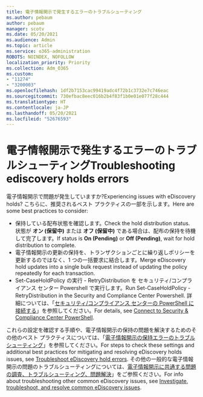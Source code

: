 ```yaml
---
title: 電子情報開示で発生するエラーのトラブルシューティング
ms.author: pebaum
author: pebaum
manager: scotv
ms.date: 05/20/2021
ms.audience: Admin
ms.topic: article
ms.service: o365-administration
ROBOTS: NOINDEX, NOFOLLOW
localization_priority: Priority
ms.collection: Adm_O365
ms.custom:
- "11274"
- "3200003"
ms.openlocfilehash: 1df2b7153cac99419adc4f72b1c3732e7c746eac
ms.sourcegitcommit: 730efbac8eec016b2b4f83f1b0e01e077f28c444
ms.translationtype: HT
ms.contentlocale: ja-JP
ms.lasthandoff: 05/20/2021
ms.locfileid: "52676593"
---
```

# <a name="troubleshooting-ediscovery-holds-errors"></a><span data-ttu-id="93d68-102">電子情報開示で発生するエラーのトラブルシューティング</span><span class="sxs-lookup"><span data-stu-id="93d68-102">Troubleshooting ediscovery holds errors</span></span>

<span data-ttu-id="93d68-103">電子情報開示で問題が発生していますか?</span><span class="sxs-lookup"><span data-stu-id="93d68-103">Experiencing issues with eDiscovery holds?</span></span> <span data-ttu-id="93d68-104">こちらに、推奨されるベスト プラクティスの一部を示します。</span><span class="sxs-lookup"><span data-stu-id="93d68-104">Here are some best practices to consider:</span></span>

- <span data-ttu-id="93d68-105">保持している配布状態を確認します。</span><span class="sxs-lookup"><span data-stu-id="93d68-105">Check the hold distribution status.</span></span>  <span data-ttu-id="93d68-106">状態が **オン (保留中)** または **オフ (保留中)** である場合は、配布の保持を待機して完了します。</span><span class="sxs-lookup"><span data-stu-id="93d68-106">If status is **On (Pending)** or **Off (Pending)**, wait for hold distribution to complete.</span></span>
- <span data-ttu-id="93d68-107">電子情報開示の更新の保持を、トランザクションごとに繰り返しポリシーを更新するのではなく、1 つの一括要求に結合します。</span><span class="sxs-lookup"><span data-stu-id="93d68-107">Merge eDiscovery hold updates into a single bulk request instead of updating the policy repeatedly for each transaction.</span></span>
- <span data-ttu-id="93d68-108">Set-CaseHoldPolicy <policyname> の実行 - RetryDistribution を セキュリティ/コンプライアンス センター Powershell で実行します。</span><span class="sxs-lookup"><span data-stu-id="93d68-108">Run Set-CaseHoldPolicy <policyname> -RetryDistribution in the Security and Compliance Center Powershell.</span></span> <span data-ttu-id="93d68-109">詳細については、「[セキュリティ/コンプライアンス センターの PowerShell に接続する](/powershell/exchange/connect-to-scc-powershell)」を参照してください。</span><span class="sxs-lookup"><span data-stu-id="93d68-109">For details, see [Connect to Security & Compliance Center PowerShell](/powershell/exchange/connect-to-scc-powershell).</span></span>

<span data-ttu-id="93d68-110">これらの設定を確認する手順や、電子情報開示の保持の問題を解決するためのその他のベスト プラクティスについては、「[電子情報開示の保持エラーのトラブルシューティング](/microsoft-365/compliance/hold-distribution-errors)」を参照してください。</span><span class="sxs-lookup"><span data-stu-id="93d68-110">For steps to check these settings and additional best practices for mitigating and resolving eDiscovery holds issues, see [Troubleshoot eDiscovery hold errors](/microsoft-365/compliance/hold-distribution-errors).</span></span>
<span data-ttu-id="93d68-111">その他の一般的な電子情報開示の問題のトラブルシューティングについては、[電子情報開示に共通する問題の調査、トラブルシューティング、問題解決](/microsoft-365/compliance/ediscovery-troubleshooting-common-issues)」をご参照ください。</span><span class="sxs-lookup"><span data-stu-id="93d68-111">For info about troubleshooting other common eDiscovery issues, see [Investigate, troubleshoot, and resolve common eDiscovery issues](/microsoft-365/compliance/ediscovery-troubleshooting-common-issues).</span></span>
